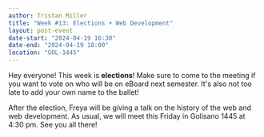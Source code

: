 ```yaml
---
author: Tristan Miller
title: "Week #13: Elections + Web Development"
layout: post-event
date-start: "2024-04-19 16:30"
date-end: "2024-04-19 18:00"
location: "GOL-1445"
---
```


Hey everyone! This week is **elections**! Make sure to come to the meeting if you want to vote on who will be on eBoard next semester. It's also not too late to add your own name to the ballet!

After the election, Freya will be giving a talk on the history of the web and web development. As usual, we will meet this Friday in Golisano 1445 at 4:30 pm. See you all there!
